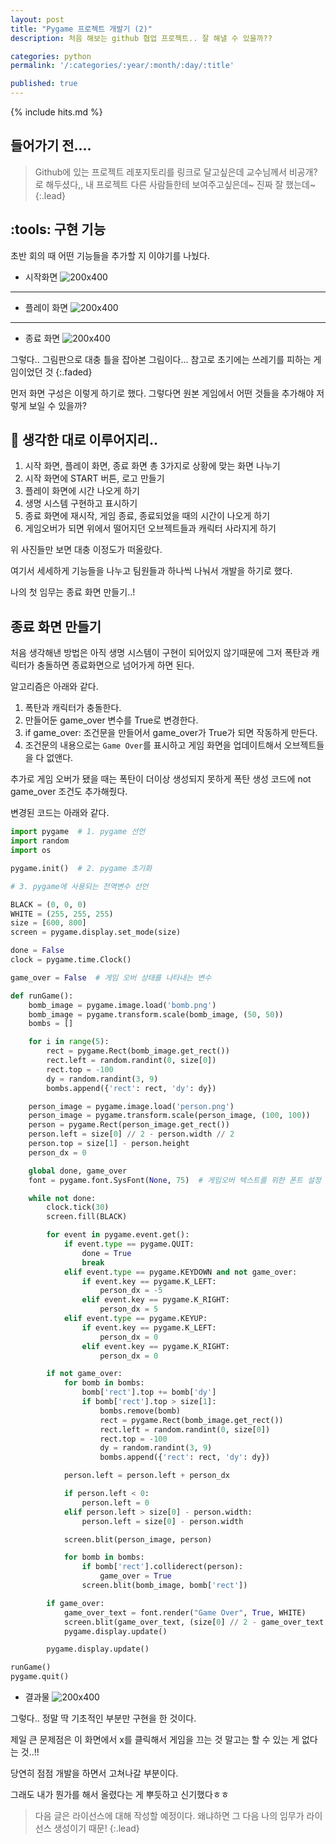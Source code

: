 ```yaml
---
layout: post
title: "Pygame 프로젝트 개발기 (2)"
description: 처음 해보는 github 협업 프로젝트.. 잘 해낼 수 있을까??

categories: python
permalink: '/:categories/:year/:month/:day/:title'

published: true
---
```

{% include hits.md %}


## 들어가기 전....
> Github에 있는 프로젝트 레포지토리를 링크로 달고싶은데 교수님께서 비공개?로 해두셨다,,
> 내 프로젝트 다른 사람들한테 보여주고싶은데~ 진짜 잘 했는데~
{:.lead}


## :tools: 구현 기능
초반 회의 때 어떤 기능들을 추가할 지 이야기를 나눴다.

- 시작화면
![200x400](/_posts/python/pygame1/start.png "시작 화면")
<hr>

- 플레이 화면
![200x400](/_posts/python/pygame1/in_game.png "플레이 화면")
<hr>

- 종료 화면
![200x400](/_posts/python/pygame1/end.png "종료 화면")

그렇다.. 그림판으로 대충 틀을 잡아본 그림이다... 참고로 초기에는 쓰레기를 피하는 게임이었던 것
{:.faded}


먼저 화면 구성은 이렇게 하기로 했다. 그렇다면 원본 게임에서 어떤 것들을 추가해야 저렇게 보일 수 있을까?


## :brain: 생각한 대로 이루어지리.. 
1. 시작 화면, 플레이 화면, 종료 화면 총 3가지로 상황에 맞는 화면 나누기
2. 시작 화면에 START 버튼, 로고 만들기
3. 플레이 화면에 시간 나오게 하기
4. 생명 시스템 구현하고 표시하기
5. 종료 화면에 재시작, 게임 종료, 종료되었을 때의 시간이 나오게 하기
6. 게임오버가 되면 위에서 떨어지던 오브젝트들과 캐릭터 사라지게 하기

위 사진들만 보면 대충 이정도가 떠올랐다.

여기서 세세하게 기능들을 나누고 팀원들과 하나씩 나눠서 개발을 하기로 했다.

나의 첫 임무는 종료 화면 만들기..!


## 종료 화면 만들기
처음 생각해낸 방법은 아직 생명 시스템이 구현이 되어있지 않기때문에 그저 폭탄과 캐릭터가 충돌하면 종료화면으로 넘어가게 하면 된다.

알고리즘은 아래와 같다.

1. 폭탄과 캐릭터가 충돌한다.
2. 만들어둔 game_over 변수를 True로 변경한다.
3. if game_over: 조건문을 만들어서 game_over가 True가 되면 작동하게 만든다.
4. 조건문의 내용으로는 `Game Over`를 표시하고 게임 화면을 업데이트해서 오브젝트들을 다 없앤다.

추가로 게임 오버가 됐을 때는 폭탄이 더이상 생성되지 못하게 폭탄 생성 코드에 not game_over 조건도 추가해줬다.

변경된 코드는 아래와 같다.


```Python
import pygame  # 1. pygame 선언
import random
import os

pygame.init()  # 2. pygame 초기화

# 3. pygame에 사용되는 전역변수 선언

BLACK = (0, 0, 0)
WHITE = (255, 255, 255)
size = [600, 800]
screen = pygame.display.set_mode(size)

done = False
clock = pygame.time.Clock()

game_over = False  # 게임 오버 상태를 나타내는 변수

def runGame():
    bomb_image = pygame.image.load('bomb.png')
    bomb_image = pygame.transform.scale(bomb_image, (50, 50))
    bombs = []

    for i in range(5):
        rect = pygame.Rect(bomb_image.get_rect())
        rect.left = random.randint(0, size[0])
        rect.top = -100
        dy = random.randint(3, 9)
        bombs.append({'rect': rect, 'dy': dy})

    person_image = pygame.image.load('person.png')
    person_image = pygame.transform.scale(person_image, (100, 100))
    person = pygame.Rect(person_image.get_rect())
    person.left = size[0] // 2 - person.width // 2
    person.top = size[1] - person.height
    person_dx = 0

    global done, game_over
    font = pygame.font.SysFont(None, 75)  # 게임오버 텍스트를 위한 폰트 설정

    while not done:
        clock.tick(30)
        screen.fill(BLACK)

        for event in pygame.event.get():
            if event.type == pygame.QUIT:
                done = True
                break
            elif event.type == pygame.KEYDOWN and not game_over:
                if event.key == pygame.K_LEFT:
                    person_dx = -5
                elif event.key == pygame.K_RIGHT:
                    person_dx = 5
            elif event.type == pygame.KEYUP:
                if event.key == pygame.K_LEFT:
                    person_dx = 0
                elif event.key == pygame.K_RIGHT:
                    person_dx = 0

        if not game_over:
            for bomb in bombs:
                bomb['rect'].top += bomb['dy']
                if bomb['rect'].top > size[1]:
                    bombs.remove(bomb)
                    rect = pygame.Rect(bomb_image.get_rect())
                    rect.left = random.randint(0, size[0])
                    rect.top = -100
                    dy = random.randint(3, 9)
                    bombs.append({'rect': rect, 'dy': dy})

            person.left = person.left + person_dx

            if person.left < 0:
                person.left = 0
            elif person.left > size[0] - person.width:
                person.left = size[0] - person.width

            screen.blit(person_image, person)

            for bomb in bombs:
                if bomb['rect'].colliderect(person):
                    game_over = True
                screen.blit(bomb_image, bomb['rect'])

        if game_over:
            game_over_text = font.render("Game Over", True, WHITE)
            screen.blit(game_over_text, (size[0] // 2 - game_over_text.get_width() // 2, size[1] // 2 - game_over_text.get_height() // 2))
            pygame.display.update()

        pygame.display.update()

runGame()
pygame.quit()
```

- 결과물
![200x400](/_posts/python/pygame1/game_over.png.png "게임 오버")


그렇다.. 정말 딱 기초적인 부분만 구현을 한 것이다.

제일 큰 문제점은 이 화면에서 x를 클릭해서 게임을 끄는 것 말고는 할 수 있는 게 없다는 것..!!

당연히 점점 개발을 하면서 고쳐나갈 부분이다.

그래도 내가 뭔가를 해서 올렸다는 게 뿌듯하고 신기했다ㅎㅎ



> 다음 글은 라이선스에 대해 작성할 예정이다. 왜냐하면 그 다음 나의 임무가 라이선스 생성이기 때문!
{:.lead}